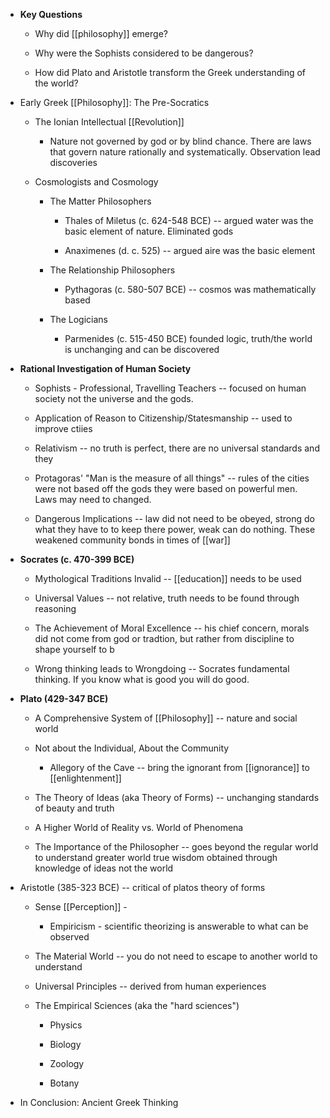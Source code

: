 -   **Key Questions**

    -   Why did [[philosophy]] emerge?

    -   Why were the Sophists considered to be dangerous?

    -   How did Plato and Aristotle transform the Greek understanding of the world?

-   Early Greek [[Philosophy]]: The Pre-Socratics

    -   The Ionian Intellectual [[Revolution]]

        -   Nature not governed by god or by blind chance. There are laws that govern nature rationally and systematically. Observation lead discoveries

    -   Cosmologists and Cosmology

        -   The Matter Philosophers

            -   Thales of Miletus (c. 624-548 BCE) -- argued water was the basic element of nature. Eliminated gods

            -   Anaximenes (d. c. 525) -- argued aire was the basic element

        -   The Relationship Philosophers

            -   Pythagoras (c. 580-507 BCE) -- cosmos was mathematically based

        -   The Logicians

            -   Parmenides (c. 515-450 BCE) founded logic, truth/the world is unchanging and can be discovered

-   **Rational Investigation of Human Society**

    -   Sophists - Professional, Travelling Teachers -- focused on human society not the universe and the gods.

    -   Application of Reason to Citizenship/Statesmanship -- used to improve ctiies

    -   Relativism -- no truth is perfect, there are no universal standards and they

    -   Protagoras' "Man is the measure of all things" -- rules of the cities were not based off the gods they were based on powerful men. Laws may need to changed.

    -   Dangerous Implications -- law did not need to be obeyed, strong do what they have to to keep there power, weak can do nothing. These weakened community bonds in times of [[war]]

-   **Socrates (c. 470-399 BCE)**

    -   Mythological Traditions Invalid -- [[education]] needs to be used

    -   Universal Values -- not relative, truth needs to be found through reasoning

    -   The Achievement of Moral Excellence -- his chief concern, morals did not come from god or tradtion, but rather from discipline to shape yourself to b

    -   Wrong thinking leads to Wrongdoing -- Socrates fundamental thinking. If you know what is good you will do good.

-   **Plato (429-347 BCE)**

    -   A Comprehensive System of [[Philosophy]] -- nature and social world

    -   Not about the Individual, About the Community

        -   Allegory of the Cave -- bring the ignorant from [[ignorance]] to [[enlightenment]]

    -   The Theory of Ideas (aka Theory of Forms) -- unchanging standards of beauty and truth

    -   A Higher World of Reality vs. World of Phenomena

    -   The Importance of the Philosopher -- goes beyond the regular world to understand greater world true wisdom obtained through knowledge of ideas not the world

-   Aristotle (385-323 BCE) -- critical of platos theory of forms

    -   Sense [[Perception]] -

        -   Empiricism - scientific theorizing is answerable to what can be observed

    -   The Material World -- you do not need to escape to another world to understand

    -   Universal Principles -- derived from human experiences

    -   The Empirical Sciences (aka the "hard sciences")

        -   Physics

        -   Biology

        -   Zoology

        -   Botany

-   In Conclusion: Ancient Greek Thinking
